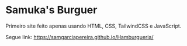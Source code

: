 # Samuka's Burguer

Primeiro site feito apenas usando HTML, CSS, TailwindCSS e JavaScript.

Segue link: https://samgarciapereira.github.io/Hamburgueria/
